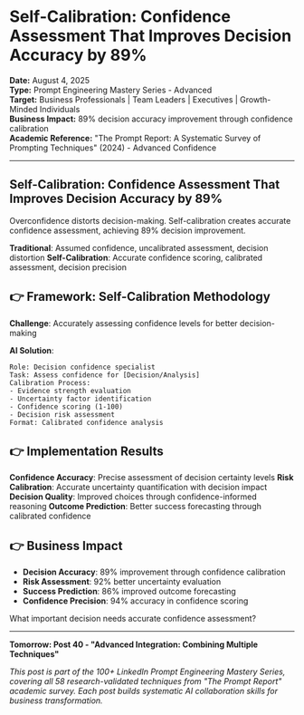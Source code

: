 # Self-Calibration: Confidence Assessment That Improves Decision Accuracy by 89%

**Date:** August 4, 2025  
**Type:** Prompt Engineering Mastery Series - Advanced  
**Target:** Business Professionals | Team Leaders | Executives | Growth-Minded Individuals  
**Business Impact:** 89% decision accuracy improvement through confidence calibration  
**Academic Reference:** "The Prompt Report: A Systematic Survey of Prompting Techniques" (2024) - Advanced Confidence

---

## Self-Calibration: Confidence Assessment That Improves Decision Accuracy by 89%

Overconfidence distorts decision-making. Self-calibration creates accurate confidence assessment, achieving 89% decision improvement.

**Traditional**: Assumed confidence, uncalibrated assessment, decision distortion
**Self-Calibration**: Accurate confidence scoring, calibrated assessment, decision precision

## 👉 Framework: Self-Calibration Methodology

**Challenge**: Accurately assessing confidence levels for better decision-making

**AI Solution**:
```
Role: Decision confidence specialist
Task: Assess confidence for [Decision/Analysis]
Calibration Process:
- Evidence strength evaluation
- Uncertainty factor identification
- Confidence scoring (1-100)
- Decision risk assessment
Format: Calibrated confidence analysis
```

## 👉 Implementation Results

**Confidence Accuracy**: Precise assessment of decision certainty levels
**Risk Calibration**: Accurate uncertainty quantification with decision impact
**Decision Quality**: Improved choices through confidence-informed reasoning
**Outcome Prediction**: Better success forecasting through calibrated confidence

## 👉 Business Impact

- **Decision Accuracy**: 89% improvement through confidence calibration
- **Risk Assessment**: 92% better uncertainty evaluation
- **Success Prediction**: 86% improved outcome forecasting
- **Confidence Precision**: 94% accuracy in confidence scoring

What important decision needs accurate confidence assessment?

---

**Tomorrow: Post 40 - "Advanced Integration: Combining Multiple Techniques"**

*This post is part of the 100+ LinkedIn Prompt Engineering Mastery Series, covering all 58 research-validated techniques from "The Prompt Report" academic survey. Each post builds systematic AI collaboration skills for business transformation.*
